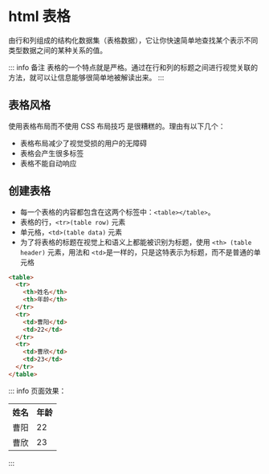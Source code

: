 # html 表格

由行和列组成的结构化数据集（表格数据），它让你快速简单地查找某个表示不同类型数据之间的某种关系的值。

::: info 备注
表格的一个特点就是严格。通过在行和列的标题之间进行视觉关联的方法，就可以让信息能够很简单地被解读出来。
:::

## 表格风格

使用表格布局而不使用 CSS 布局技巧 是很糟糕的。理由有以下几个：

- 表格布局减少了视觉受损的用户的无障碍
- 表格会产生很多标签
- 表格不能自动响应

## 创建表格

- 每一个表格的内容都包含在这两个标签中：`<table></table>`。
- 表格的行，`<tr>(table row)` 元素
- 单元格，`<td>(table data)` 元素
- 为了将表格的标题在视觉上和语义上都能被识别为标题，使用 `<th> (table header)` 元素，用法和 `<td>`是一样的，只是这特表示为标题，而不是普通的单元格

```html
<table>
  <tr>
    <th>姓名</th>
    <th>年龄</th>
  </tr>
  <tr>
    <td>曹阳</td>
    <td>22</td>
  </tr>
  <tr>
    <td>曹欣</td>
    <td>23</td>
  </tr>
</table>
```

::: info 页面效果：

<table>
  <tr>
    <th>姓名</th>
    <th>年龄</th>
  </tr>
  <tr>
    <td>曹阳</td>
    <td>22</td>
  </tr>
  <tr>
    <td>曹欣</td>
    <td>23</td>
  </tr>
</table>
:::
